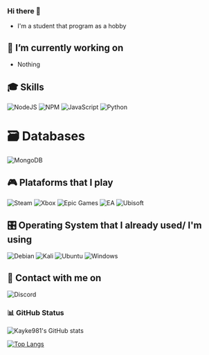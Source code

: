 ### Hi there 👋
- I'm a student that program as a hobby

## 🔭 I’m currently working on
- Nothing

## 🎓 Skills
![NodeJS](https://img.shields.io/badge/node.js-6DA55F?style=for-the-badge&logo=node.js&logoColor=white)
![NPM](https://img.shields.io/badge/NPM-%23000000.svg?style=for-the-badge&logo=npm&logoColor=white)
![JavaScript](https://img.shields.io/badge/javascript-%23323330.svg?style=for-the-badge&logo=javascript&logoColor=%23F7DF1E)
![Python](https://img.shields.io/badge/python-3670A0?style=for-the-badge&logo=python&logoColor=ffdd54)

# 🗃️ Databases
![MongoDB](https://img.shields.io/badge/MongoDB-%234ea94b.svg?style=for-the-badge&logo=mongodb&logoColor=white)

## 🎮 Plataforms that I play
![Steam](https://img.shields.io/badge/steam-%23000000.svg?style=for-the-badge&logo=steam&logoColor=white)
![Xbox](https://img.shields.io/badge/xbox-%23107C10.svg?style=for-the-badge&logo=xbox&logoColor=white)
![Epic Games](https://img.shields.io/badge/epicgames-%23313131.svg?style=for-the-badge&logo=epicgames&logoColor=white)
![EA](https://img.shields.io/badge/ea-%23000000.svg?style=for-the-badge&logo=ea&logoColor=white)
![Ubisoft](https://img.shields.io/badge/Ubisoft-%23F5F5F5.svg?style=for-the-badge&logo=Ubisoft&logoColor=black)

## 🎛️ Operating System that I already used/ I'm using
![Debian](https://img.shields.io/badge/Debian-D70A53?style=for-the-badge&logo=debian&logoColor=white)
![Kali](https://img.shields.io/badge/Kali-268BEE?style=for-the-badge&logo=kalilinux&logoColor=white)
![Ubuntu](https://img.shields.io/badge/Ubuntu-E95420?style=for-the-badge&logo=ubuntu&logoColor=white)
![Windows](https://img.shields.io/badge/Windows-0078D6?style=for-the-badge&logo=windows&logoColor=white)

## 💬 Contact with me on
![Discord](https://img.shields.io/badge/kayake%238605-%237289DA.svg?style=for-the-badge&logo=discord&logoColor=white)

### 📊 GitHub Status

![Kayke981's GitHub stats](https://github-readme-stats.vercel.app/api?username=kayke981&show_icons=true&theme=radical)

[![Top Langs](https://github-readme-stats.vercel.app/api/top-langs/?username=kayke981&layout=compact&color=#5500ff)](https://github.com/kayke981)
